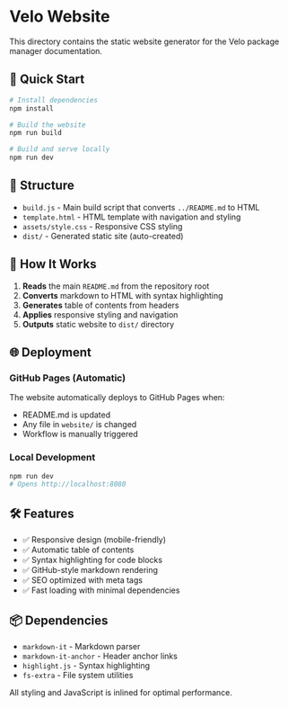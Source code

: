 # Velo Website

This directory contains the static website generator for the Velo package manager documentation.

## 🚀 Quick Start

```bash
# Install dependencies
npm install

# Build the website
npm run build

# Build and serve locally
npm run dev
```

## 📁 Structure

- `build.js` - Main build script that converts `../README.md` to HTML
- `template.html` - HTML template with navigation and styling
- `assets/style.css` - Responsive CSS styling
- `dist/` - Generated static site (auto-created)

## 🔧 How It Works

1. **Reads** the main `README.md` from the repository root
2. **Converts** markdown to HTML with syntax highlighting
3. **Generates** table of contents from headers
4. **Applies** responsive styling and navigation
5. **Outputs** static website to `dist/` directory

## 🌐 Deployment

### GitHub Pages (Automatic)
The website automatically deploys to GitHub Pages when:
- README.md is updated
- Any file in `website/` is changed
- Workflow is manually triggered

### Local Development
```bash
npm run dev
# Opens http://localhost:8080
```

## 🛠 Features

- ✅ Responsive design (mobile-friendly)
- ✅ Automatic table of contents
- ✅ Syntax highlighting for code blocks
- ✅ GitHub-style markdown rendering
- ✅ SEO optimized with meta tags
- ✅ Fast loading with minimal dependencies

## 📦 Dependencies

- `markdown-it` - Markdown parser
- `markdown-it-anchor` - Header anchor links
- `highlight.js` - Syntax highlighting
- `fs-extra` - File system utilities

All styling and JavaScript is inlined for optimal performance.